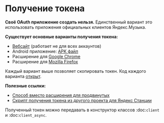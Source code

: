 # Получение токена

**Своё OAuth приложение создать нельзя.** Единственный вариант это использовать приложения официальных клиентов Яндекс.Музыка. 

**Существует основные варианты получения токена:**
- [Вебсайт](https://music-yandex-bot.ru/) (работает не для всех аккаунтов)
- Android приложение: [APK файл](https://github.com/MarshalX/yandex-music-token/releases)
- Расширение для [Google Chrome](https://chrome.google.com/webstore/detail/yandex-music-token/lcbjeookjibfhjjopieifgjnhlegmkib)
- Расширение для [Mozilla Firefox](https://addons.mozilla.org/en-US/firefox/addon/yandex-music-token/)

Каждый вариант выше позволяет скопировать токен. Код каждого варианта [открыт](https://github.com/MarshalX/yandex-music-token).

**Полезные ссылки:**
- [Способ вместо расширения для продвинутых](https://github.com/MarshalX/yandex-music-api/discussions/513#discussioncomment-2729781)
- [Скрипт получения токена из другого проекта для Яндекс Станции](https://github.com/AlexxIT/YandexStation/blob/master/custom_components/yandex_station/core/yandex_session.py)

Полученный токен можно передавать в конструктор классов :doc:`client` и :doc:`client_async`.
